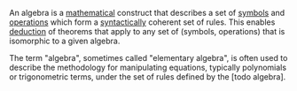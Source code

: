An algebra is a [mathematical](./mathematics.md) construct that describes a set of [symbols](./symbols.md) and [operations](./operation.md) which form a [syntactically](./syntax.md) coherent set of rules. This enables [deduction](./deduction.md) of theorems that apply to any set of (symbols, operations) that is isomorphic to a given algebra. 

The term "algebra", sometimes called "elementary algebra", is often used to describe the methodology for manipulating equations, typically polynomials or trigonometric terms, under the set of rules defined by the [todo algebra].

